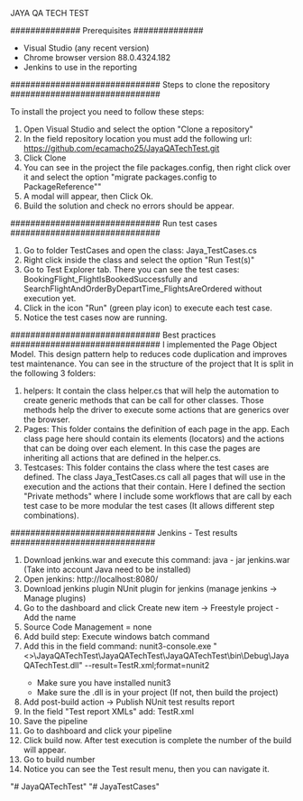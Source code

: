 JAYA QA TECH TEST

##############
Prerequisites
##############

- Visual Studio (any recent version)
- Chrome browser version 88.0.4324.182
- Jenkins to use in the reporting

##############################
Steps to clone the repository
##############################

To install the project you need to follow these steps:

1. Open Visual Studio and select the option "Clone a repository"
2. In the field repository location you must add the following url: https://github.com/ecamacho25/JayaQATechTest.git
3. Click Clone
4. You can see in the project the file packages.config, then right click over it and select the option "migrate packages.config to  PackageReference""
5. A modal will appear, then Click Ok.
6. Build the solution and check no errors should be appear.


##############################
Run test cases
##############################

1. Go to folder TestCases and open the class: Jaya_TestCases.cs
2. Right click inside the class and select the option "Run Test(s)"
3. Go to Test Explorer tab. There you can see the test cases: BookingFlight_FlightIsBookedSuccessfully and SearchFlightAndOrderByDepartTime_FlightsAreOrdered without execution yet.
4. Click in the icon "Run" (green play icon) to execute each test case.
5. Notice the test cases now are running.

##############################
Best practices
##############################
I implemented the Page Object Model. This design pattern help to reduces code duplication and improves test maintenance. 
You can see in the structure of the project that It is split in the following 3 folders:
1. helpers: It contain the class helper.cs that will help the automation to create generic methods that can be call for other classes. Those methods help the driver to execute some actions that are generics over the browser.
2. Pages: This folder contains the definition of each page in the app. Each class page here should contain its elements (locators) and the actions that can be doing over each element. In this case the pages are inheriting all actions that are defined in the helper.cs.
3. Testcases: This folder contains the class where the test cases are defined. The class Jaya_TestCases.cs call all pages that will use in the execution and the actions that their contain. Here I defined the section "Private methods" where I include some workflows that are call by each test case to be more modular the test cases (It allows different step combinations).

#############################
Jenkins - Test results
#############################
1. Download jenkins.war and execute this command: java - jar jenkins.war (Take into account Java need to be installed)
2. Open jenkins: http://localhost:8080/
3. Download jenkins plugin NUnit plugin for jenkins (manage jenkins -> Manage plugins)
4. Go to the dashboard and click Create new item -> Freestyle project - Add the name
5. Source Code Management = none
6. Add build step: Execute windows batch command
7. Add this in the field command: nunit3-console.exe  "<<here the path of the project>>\JayaQATechTest\JayaQATechTest\JayaQATechTest\bin\Debug\JayaQATechTest.dll" --result=TestR.xml;format=nunit2
     - Make sure you have installed nunit3
     - Make sure the .dll is in your project (If not, then build the project)
8. Add post-build action -> Publish NUnit test results report
9. In the field "Test report XMLs" add: TestR.xml
10. Save the pipeline
11. Go to dashboard and click your pipeline
12. Click build now. After test execution is complete the number of the build will appear.
13. Go to build number
14. Notice you can see the Test result menu, then you can navigate it.

"# JayaQATechTest" 
"# JayaTestCases" 
